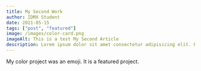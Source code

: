```yaml
---
title: My Second Work
author: IDMX Student
date: 2021-05-15
tags: ["post", "featured"]
image: /images/color-card.png
imageAlt: This is a test My Second Article
description: Lorem ipsum dolor sit amet consectetur adipisicing elit. Perferendis accusantium sit illo neque rem omnis quaerat, nam similique vitae delectus ad magni vel quo maxime, magnam placeat. Reprehenderit, distinctio aliquam?
---
```


My color project was an emoji. It is a featured project.